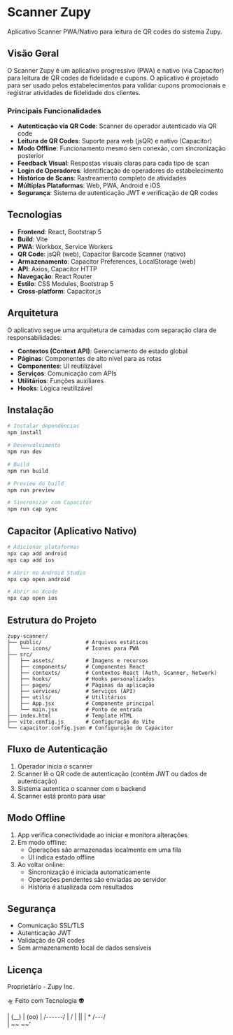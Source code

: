 # Scanner Zupy

Aplicativo Scanner PWA/Nativo para leitura de QR codes do sistema Zupy.

## Visão Geral

O Scanner Zupy é um aplicativo progressivo (PWA) e nativo (via Capacitor) para leitura de QR codes de fidelidade e cupons.
O aplicativo é projetado para ser usado pelos estabelecimentos para validar cupons promocionais e registrar atividades
de fidelidade dos clientes.

### Principais Funcionalidades

- **Autenticação via QR Code**: Scanner de operador autenticado via QR code
- **Leitura de QR Codes**: Suporte para web (jsQR) e nativo (Capacitor)
- **Modo Offline**: Funcionamento mesmo sem conexão, com sincronização posterior
- **Feedback Visual**: Respostas visuais claras para cada tipo de scan
- **Login de Operadores**: Identificação de operadores do estabelecimento
- **Histórico de Scans**: Rastreamento completo de atividades
- **Múltiplas Plataformas**: Web, PWA, Android e iOS
- **Segurança**: Sistema de autenticação JWT e verificação de QR codes

## Tecnologias

- **Frontend**: React, Bootstrap 5
- **Build**: Vite
- **PWA**: Workbox, Service Workers
- **QR Code**: jsQR (web), Capacitor Barcode Scanner (nativo)
- **Armazenamento**: Capacitor Preferences, LocalStorage (web)
- **API**: Axios, Capacitor HTTP
- **Navegação**: React Router
- **Estilo**: CSS Modules, Bootstrap 5
- **Cross-platform**: Capacitor.js

## Arquitetura

O aplicativo segue uma arquitetura de camadas com separação clara de responsabilidades:

- **Contextos (Context API)**: Gerenciamento de estado global
- **Páginas**: Componentes de alto nível para as rotas
- **Componentes**: UI reutilizável
- **Serviços**: Comunicação com APIs
- **Utilitários**: Funções auxiliares
- **Hooks**: Lógica reutilizável

## Instalação

```bash
# Instalar dependências
npm install

# Desenvolvimento
npm run dev

# Build
npm run build

# Preview do build
npm run preview

# Sincronizar com Capacitor
npm run cap sync
```

## Capacitor (Aplicativo Nativo)

```bash
# Adicionar plataformas
npx cap add android
npx cap add ios

# Abrir no Android Studio
npx cap open android

# Abrir no Xcode
npx cap open ios
```

## Estrutura do Projeto

```
zupy-scanner/
├── public/              # Arquivos estáticos
│   └── icons/           # Ícones para PWA
├── src/
│   ├── assets/          # Imagens e recursos 
│   ├── components/      # Componentes React
│   ├── contexts/        # Contextos React (Auth, Scanner, Network)
│   ├── hooks/           # Hooks personalizados
│   ├── pages/           # Páginas da aplicação
│   ├── services/        # Serviços (API)
│   ├── utils/           # Utilitários
│   ├── App.jsx          # Componente principal
│   └── main.jsx         # Ponto de entrada
├── index.html           # Template HTML
├── vite.config.js       # Configuração do Vite
└── capacitor.config.json # Configuração do Capacitor
```

## Fluxo de Autenticação

1. Operador inicia o scanner
2. Scanner lê o QR code de autenticação (contém JWT ou dados de autenticação)
3. Sistema autentica o scanner com o backend
4. Scanner está pronto para usar

## Modo Offline

1. App verifica conectividade ao iniciar e monitora alterações
2. Em modo offline:
   - Operações são armazenadas localmente em uma fila
   - UI indica estado offline
3. Ao voltar online:
   - Sincronização é iniciada automaticamente
   - Operações pendentes são enviadas ao servidor
   - História é atualizada com resultados

## Segurança

- Comunicação SSL/TLS
- Autenticação JWT
- Validação de QR codes
- Sem armazenamento local de dados sensíveis

## Licença

Proprietário - Zupy Inc.

🛸 Feito com Tecnologia 👽

|          (__)
|          (oo)
|    /------\/
|   / |    ||
|  *  /\---/\
|     ~~   ~~'
